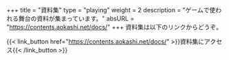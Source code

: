 +++
title = "資料集"
type = "playing"
weight = 2
description = "ゲームで使われる舞台の資料が集まっています。"
absURL = "https://contents.aokashi.net/docs/"
+++
資料集は以下のリンクからどうぞ。

{{< link_button href="https://contents.aokashi.net/docs/" >}}資料集にアクセス{{< /link_button >}}